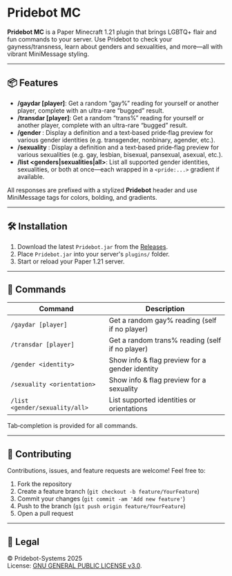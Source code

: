 # Pridebot MC

**Pridebot MC** is a Paper Minecraft 1.21 plugin that brings LGBTQ+ flair and fun commands to your server. Use Pridebot to
check your gayness/transness, learn about genders and sexualities, and more—all with vibrant
MiniMessage styling.

---

## 📦 Features

* **/gaydar \[player]**: Get a random “gay%” reading for yourself or another player, complete with an ultra-rare
  “bugged” result.
* **/transdar \[player]**: Get a random “trans%” reading for yourself or another player, complete with an ultra-rare
  “bugged” result.
* **/gender <identity>**: Display a definition and a text‑based pride‑flag preview for various gender identities (e.g.
  transgender, nonbinary, agender, etc.).
* **/sexuality <orientation>**: Display a definition and a text‑based pride‑flag preview for various sexualities (e.g.
  gay, lesbian, bisexual, pansexual, asexual, etc.).
* **/list \<genders|sexualities|all>**: List all supported gender identities, sexualities, or both at once—each wrapped
  in a `<pride:...>` gradient if available.

All responses are prefixed with a stylized **Pridebot** header and use MiniMessage tags for colors, bolding, and
gradients.

---

## 🛠️ Installation

1. Download the latest `Pridebot.jar` from the [Releases](https://github.com/Pridebot-Systems/PridebotMC/releases).
2. Place `Pridebot.jar` into your server's `plugins/` folder.
3. Start or reload your Paper 1.21 server.

---

## 📜 Commands

| Command                        | Description                                     |
|--------------------------------|-------------------------------------------------|
| `/gaydar [player]`             | Get a random gay% reading (self if no player)   |
| `/transdar [player]`           | Get a random trans% reading (self if no player) |
| `/gender <identity>`           | Show info & flag preview for a gender identity  |
| `/sexuality <orientation>`     | Show info & flag preview for a sexuality        |
| `/list <gender/sexuality/all>` | List supported identities or orientations       |

Tab‑completion is provided for all commands.

---

## 🤝 Contributing

Contributions, issues, and feature requests are welcome! Feel free to:

1. Fork the repository
2. Create a feature branch (`git checkout -b feature/YourFeature`)
3. Commit your changes (`git commit -am 'Add new feature'`)
4. Push to the branch (`git push origin feature/YourFeature`)
5. Open a pull request

---

## 📝 Legal

© Pridebot-Systems 2025 <br>
License: [GNU GENERAL PUBLIC LICENSE v3.0](LICENSE).
